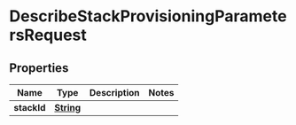 

# DescribeStackProvisioningParametersRequest


## Properties

| Name | Type | Description | Notes |
|------------ | ------------- | ------------- | -------------|
|**stackId** | [**String**](String.md) |  |  |



